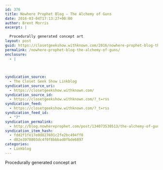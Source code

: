 ```yaml
---
id: 376
title: Nowhere Prophet Blog — The Alchemy of Guns
date: 2016-03-04T17:13:27+00:00
author: Brent Morris
excerpt: |
  
  Procedurally generated concept art
layout: post
guid: https://closetgeekshow.withknown.com/2016/nowhere-prophet-blog-the-alchemy-of-guns
permalink: /nowhere-prophet-blog-the-alchemy-of-guns/
enclosure:
  - |
    
    
    
syndication_source:
  - The Closet Geek Show Linkblog
syndication_source_uri:
  - https://closetgeekshow.withknown.com/
syndication_source_id:
  - https://closetgeekshow.withknown.com/?_t=rss
syndication_feed:
  - https://closetgeekshow.withknown.com/?_t=rss
syndication_feed_id:
  - "7"
syndication_permalink:
  - http://blog.nowhereprophet.com/post/134073530513/the-alchemy-of-guns
syndication_item_hash:
  - fdd2f1fe17e0d827691c2fe2bc494ff0
  - d02e3978803dc4f0f8bbbad0fbde6897
categories:
  - Linkblog
---
```

<div class="known-bookmark">
  <p>
    Procedurally generated concept art
  </p>
</div>